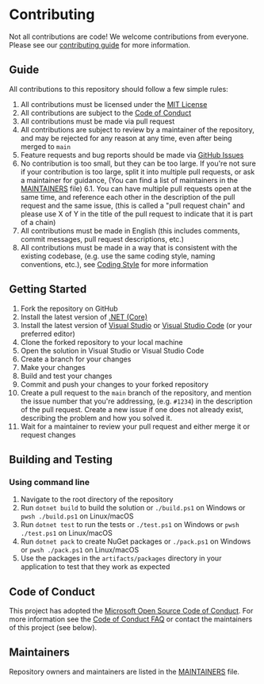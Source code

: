 # Contributing

Not all contributions are code! We welcome contributions from everyone. Please see our [contributing guide](#guide) for more information.

## Guide

All contributions to this repository should follow a few simple rules:

1. All contributions must be licensed under the [MIT License](LICENSE)
2. All contributions are subject to the [Code of Conduct](#code-of-conduct)
3. All contributions must be made via pull request
4. All contributions are subject to review by a maintainer of the repository, and may be rejected for any reason at any time, even after being merged to `main`
5. Feature requests and bug reports should be made via [GitHub Issues](https://github.com/frankhaugen/Frank.PulseFlow/issues)
6. No contribution is too small, but they can be too large. If you're not sure if your contribution is too large, split it into multiple pull requests, or ask a maintainer for guidance, (You can find a list of maintainers in the [MAINTAINERS](MAINTAINERS.md) file)
    6.1. You can have multiple pull requests open at the same time, and reference each other in the description of the pull request and the same issue, (this is called a "pull request chain" and please use X of Y in the title of the pull request to indicate that it is part of a chain)
7. All contributions must be made in English (this includes comments, commit messages, pull request descriptions, etc.)
8. All contributions must be made in a way that is consistent with the existing codebase, (e.g. use the same coding style, naming conventions, etc.), see [Coding Style](STYLE.md) for more information


## Getting Started

1. Fork the repository on GitHub
2. Install the latest version of [.NET (Core)](https://dotnet.microsoft.com/download)
3. Install the latest version of [Visual Studio](https://visualstudio.microsoft.com/downloads/) or [Visual Studio Code](https://code.visualstudio.com/download) (or your preferred editor)
4. Clone the forked repository to your local machine
5. Open the solution in Visual Studio or Visual Studio Code
6. Create a branch for your changes
7. Make your changes
8. Build and test your changes
9. Commit and push your changes to your forked repository
10. Create a pull request to the `main` branch of the repository, and mention the issue number that you're addressing, (e.g. `#1234`) in the description of the pull request. Create a new issue if one does not already exist, describing the problem and how you solved it.
11. Wait for a maintainer to review your pull request and either merge it or request changes

## Building and Testing

### Using command line

1. Navigate to the root directory of the repository
2. Run `dotnet build` to build the solution or `./build.ps1` on Windows or `pwsh ./build.ps1` on Linux/macOS
3. Run `dotnet test` to run the tests or `./test.ps1` on Windows or `pwsh ./test.ps1` on Linux/macOS
4. Run `dotnet pack` to create NuGet packages or `./pack.ps1` on Windows or `pwsh ./pack.ps1` on Linux/macOS
5. Use the packages in the `artifacts/packages` directory in your application to test that they work as expected

## Code of Conduct

This project has adopted the [Microsoft Open Source Code of Conduct](https://opensource.microsoft.com/codeofconduct/). For more information see the [Code of Conduct FAQ](https://opensource.microsoft.com/codeofconduct/faq/) or contact the maintainers of this project (see below).

## Maintainers

Repository owners and maintainers are listed in the [MAINTAINERS](MAINTAINERS.md) file.